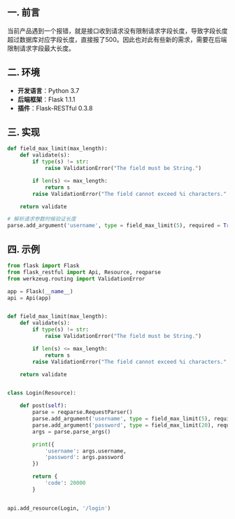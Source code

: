 ## 一. 前言

当前产品遇到一个报错，就是接口收到请求没有限制请求字段长度，导致字段长度超过数据库对应字段长度，直接报了500。因此也对此有些新的需求，需要在后端限制请求字段最大长度。



## 二. 环境

* **开发语言**：Python 3.7
* **后端框架**：Flask 1.1.1
* **插件**：Flask-RESTful 0.3.8



## 三. 实现

```python
def field_max_limit(max_length):
    def validate(s):
        if type(s) != str:
            raise ValidationError("The field must be String.")

        if len(s) <= max_length:
            return s
        raise ValidationError("The field cannot exceed %i characters." % max_length)

    return validate

# 解析请求参数时候验证长度
parse.add_argument('username', type = field_max_limit(5), required = True)
```



## 四. 示例

```python
from flask import Flask
from flask_restful import Api, Resource, reqparse
from werkzeug.routing import ValidationError

app = Flask(__name__)
api = Api(app)


def field_max_limit(max_length):
    def validate(s):
        if type(s) != str:
            raise ValidationError("The field must be String.")

        if len(s) <= max_length:
            return s
        raise ValidationError("The field cannot exceed %i characters." % max_length)

    return validate


class Login(Resource):

    def post(self):
        parse = reqparse.RequestParser()
        parse.add_argument('username', type = field_max_limit(5), required = True)
        parse.add_argument('password', type = field_max_limit(20), required = True)
        args = parse.parse_args()

        print({
            'username': args.username,
            'password': args.password
        })

        return {
            'code': 20000
        }


api.add_resource(Login, '/login')
```

